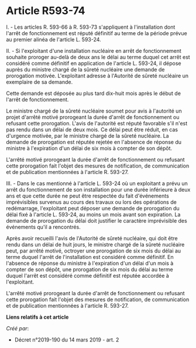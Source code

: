 # Article R593-74

I. - Les articles R. 593-66 à R. 593-73 s'appliquent à l'installation dont l'arrêt de fonctionnement est réputé définitif au
terme de la période prévue au premier alinéa de l'article L. 593-24.

II. - Si l'exploitant d'une installation nucléaire en arrêt de fonctionnement souhaite proroger au-delà de deux ans le délai
au terme duquel cet arrêt est considéré comme définitif en application de l'article L. 593-24, il dépose auprès du ministre
chargé de la sûreté nucléaire une demande de prorogation motivée. L'exploitant adresse à l'Autorité de sûreté nucléaire un
exemplaire de sa demande.

Cette demande est déposée au plus tard dix-huit mois après le début de l'arrêt de fonctionnement.

Le ministre chargé de la sûreté nucléaire soumet pour avis à l'autorité un projet d'arrêté motivé prorogeant la durée d'arrêt
de fonctionnement ou refusant cette prorogation. L'avis de l'autorité est réputé favorable s'il n'est pas rendu dans un délai
de deux mois. Ce délai peut être réduit, en cas d'urgence motivée, par le ministre chargé de la sûreté nucléaire. La demande
de prorogation est réputée rejetée en l'absence de réponse du ministre à l'expiration d'un délai de six mois à compter de son
dépôt.

L'arrêté motivé prorogeant la durée d'arrêt de fonctionnement ou refusant cette prorogation fait l'objet des mesures de
notification, de communication et de publication mentionnées à l'article R. 593-27.

III. - Dans le cas mentionné à l'article L. 593-24 où un exploitant a prévu un arrêt du fonctionnement de son installation
pour une durée inférieure à deux ans et que cette durée ne peut être respectée du fait d'événements imprévisibles survenus au
cours des travaux ou lors des opérations de redémarrage, l'exploitant peut déposer une demande de prorogation du délai fixé à
l'article L. 593-24, au moins un mois avant son expiration. La demande de prorogation du délai doit justifier le caractère
imprévisible des événements qu'il a rencontrés.

Après avoir recueilli l'avis de l'Autorité de sûreté nucléaire, qui doit être rendu dans un délai de huit jours, le ministre
chargé de la sûreté nucléaire peut, par arrêté motivé, octroyer une prorogation de six mois du délai au terme duquel l'arrêt
de l'installation est considéré comme définitif. En l'absence de réponse du ministre à l'expiration d'un délai d'un mois à
compter de son dépôt, une prorogation de six mois du délai au terme duquel l'arrêt est considéré comme définitif est réputée
accordée à l'exploitant.

L'arrêté motivé prorogeant la durée d'arrêt de fonctionnement ou refusant cette prorogation fait l'objet des mesures de
notification, de communication et de publication mentionnées à l'article R. 593-27.

**Liens relatifs à cet article**

_Créé par_:

  - Décret n°2019-190 du 14 mars 2019 - art. 2
